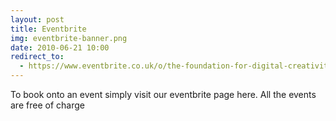 ```yaml
---
layout: post
title: Eventbrite
img: eventbrite-banner.png
date: 2010-06-21 10:00
redirect_to:
  - https://www.eventbrite.co.uk/o/the-foundation-for-digital-creativity-19981872804
---
```


To book onto an event simply visit our eventbrite page here. All the events are free of charge
